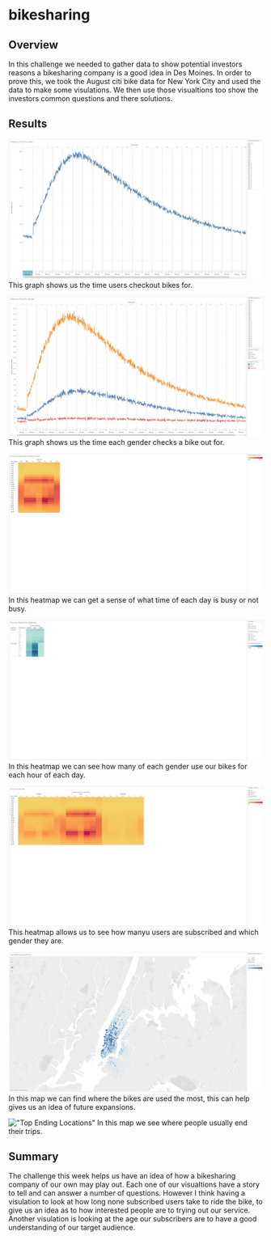 # bikesharing
## Overview
In this challenge we needed to gather data to show potential investors reasons a bikesharing company is a good idea in Des Moines. In order to prove this, we took the August citi bike data for New York City and used the data to make some visulations. We then use those visualtions too show the investors common questions and there solutions.
## Results
!["Checkout Time for Users"](Resources/Checkout_Time_for_Users.png)
This graph shows us the time users checkout bikes for.

!["Checkout Time for Gender"](Resources/Checkout_Time_for_Gender.png)
This graph shows us the time each gender checks a bike out for.

!["Trips by Weekday for Each Hour"](Resources/Trips_by_Weekday_for_Each_Hour.png)
In this heatmap we can get a sense of what time of each day is busy or not busy.

!["Trips by Gender by Weekday"](Resources/Trips_by_Gender_by_Weekday.png)
In this heatmap we can see how many of each gender use our bikes for each hour of each day.

!["Trips by Gender"](Resources/Trips_by_Gender.png)
This heatmap allows us to see how manyu users are subscribed and which gender they are.

!["Top Starting Locations"](Resources/Top_Starting_Locations.png)
In this map we can find where the bikes are used the most, this can help gives us an idea of future expansions.

!["Top Ending Locations"](Resources/Top_Ending_Locations.png)
In this map we see where people usually end their trips.
## Summary
The challenge this week helps us have an idea of how a bikesharing company of our own may play out. Each one of our visualtions have a story to tell and can answer a number of questions. However I think having a visulation to look at how long none subscribed users take to ride the bike, to give us an idea as to how interested people are to trying out our service. Another visulation is looking at the age our subscribers are to have a good understanding of our target audience.
